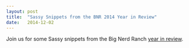 ```yaml
---
layout: post
title:  "Sassy Snippets from the BNR 2014 Year in Review"
date:   2014-12-02
---
```


Join us for some Sassy snippets from the Big Nerd Ranch [year in review](https://www.bignerdranch.com/2014/).

